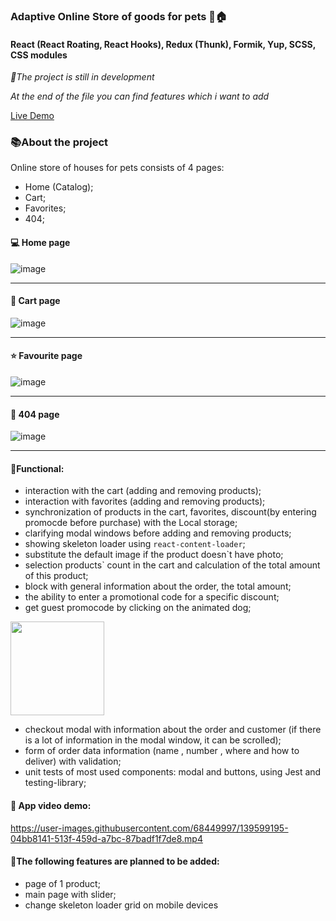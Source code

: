 ### Adaptive Online Store of goods for pets 🐶🏠

#### React (React Roating, React Hooks), Redux (Thunk), Formik, Yup, SCSS, CSS modules


*📝The project is still in development*

*At the end of the file you can find features which i want to add*

[Live Demo](https://online-shop-react.vercel.app/)

### 📚About the project

Online store of houses for pets consists of 4 pages:
- Home (Catalog);
- Cart;
- Favorites;
- 404;

#### 💻 Home page
![image](https://user-images.githubusercontent.com/68449997/138617518-7d8facff-1b8e-4a78-aea4-7927828eec42.png)

---
#### 🛒 Cart page
![image](https://user-images.githubusercontent.com/68449997/140518572-c64b5c95-256c-42f8-92a5-7999624c25fb.png)

---
#### ⭐️ Favourite page
![image](https://user-images.githubusercontent.com/68449997/140518842-7ca265d6-d9cd-4e2b-9409-b075a4a08e05.png)

---
#### 🔎 404 page
![image](https://user-images.githubusercontent.com/68449997/140306025-9063cbd2-b0d0-478a-81a9-c2aaf1b8d46b.png)

---

#### 📘Functional:
- interaction with the cart (adding and removing products);
- interaction with favorites (adding and removing products);
- synchronization of products in the cart, favorites, discount(by entering promocde before purchase) with the Local storage;
- clarifying modal windows before adding and removing products;
- showing skeleton loader using `react-content-loader`;
- substitute the default image if the product doesn`t have photo;
- selection products` count in the cart and calculation of the total amount of this product;
- block with general information about the order, the total amount;
- the ability to enter a promotional code for a specific discount;
- get guest promocode by clicking on the animated dog;

<img src="https://user-images.githubusercontent.com/68449997/139599093-54e25a8a-697a-429f-a675-58fd1f21b689.png" height="150">

- checkout modal with information about the order and customer (if there is a lot of information in the modal window, it can be scrolled);
- form of order data information (name , number , where and how to deliver) with validation;
- unit tests of most used components: modal and buttons, using Jest and testing-library;

#### 🎥 App video demo:

https://user-images.githubusercontent.com/68449997/139599195-04bb8141-513f-459d-a7bc-87badf1f7de8.mp4



#### 📒The following features are planned to be added:
- page of 1 product;
- main page with slider;
- change skeleton loader grid on mobile devices
